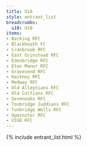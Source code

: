 ```yaml
---
title: U10
style: entrant_list
breadcrumbs:
  u10: U10
items:
- Barking RFC
- Blackheath FC
- Cranbrook RFC
- East Grinstead RFC
- Edenbridge RFC
- Eton Manor RFC
- Gravesend RFC
- Hackney RFC
- Medway RFC
- Old Alleynians RFC
- Old Colfians RFC
- Sevenoaks RFC
- Tonbridge Juddians RFC
- Tunbridge Wells RFC
- Upminster RFC
- VIGO RFC
---
```


{% include entrant_list.html %}
